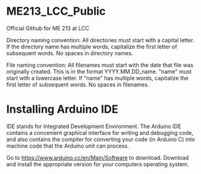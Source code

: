 # ME213_LCC_Public
Official Github for ME 213 at LCC

Directory naming convention: All directories must start with a capital letter. If the directory name has multiple words, capitalize the first letter of subsequent words. No spaces in directory names.

File naming convention: All filenames must start with the date that file was originally created. This is in the format YYYY.MM.DD_name. "name" must start with a lowercase letter. If "name" has multiple words, capitalize the first letter of subsequent words. No spaces in filenames.

# Installing Arduino IDE
IDE stands for Integrated Development Environment.  The Arduino IDE contains a concenient graphical interface for writing and debugging code, and also contains the compiler for converting your code (in Arduino C) into machine code that the Arduino unit can process.  

Go to https://www.arduino.cc/en/Main/Software to download.  Download and install the appropriate version for your computers operating system.  
